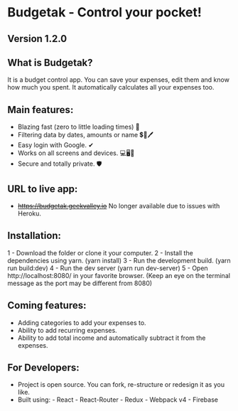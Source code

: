 # Budgetak - Control your pocket!
## Version 1.2.0

## What is Budgetak?

It is a budget control app. You can save your expenses, edit them and know how much you spent. It automatically calculates all your expenses too.

## Main features:
- Blazing fast (zero to little loading times) 🚀
- Filtering data by dates, amounts or name 💲📆🖊
- Easy login with Google. ✔
- Works on all screens and devices. 💻🖥📱
- Secure and totally private. 🛡

## URL to live app:
- ~~https://budgetak.geekvalley.io~~ No longer available due to issues with Heroku.

## Installation:
1 - Download the folder or clone it your computer.
2 - Install the dependencies using yarn. (yarn install)
3 - Run the development build. (yarn run build:dev)
4 - Run the dev server (yarn run dev-server)
5 - Open http://localhost:8080/ in your favorite browser. (Keep an eye on the terminal message as the port may be different from 8080)

## Coming features:
- Adding categories to add your expenses to.
- Ability to add recurring expenses.
- Ability to add total income and automatically subtract it from the expenses.

## For Developers:
- Project is open source. You can fork, re-structure or redesign it as you like.
- Built using:
        - React
        - React-Router
        - Redux
        - Webpack v4
        - Firebase
